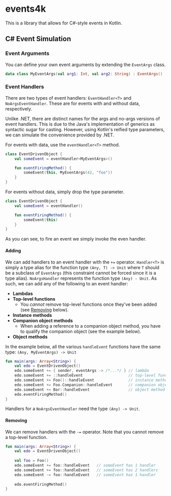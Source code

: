 # events4k
This is a library that allows for C#-style events in Kotlin.

## C# Event Simulation
### Event Arguments
You can define your own event arguments by extending the `EventArgs` class.
```kotlin
data class MyEventArgs(val arg1: Int, val arg2: String) : EventArgs()
```

### Event Handlers
There are two types of event handlers: `EventHandler<T>` and `NoArgsEventHandler`.
These are for events with and without data, respectively.

Unlike .NET, there are distinct names for the args and no-args versions of event handlers.
This is due to the Java's implementation of generics as syntactic sugar for casting.
However, using Kotlin's reified type parameters, we can simulate the convenience provided by .NET.

For events with data, use the `eventHandler<T>` method.
```kotlin
class EventDrivenObject {
    val someEvent = eventHandler<MyEventArgs>()

    fun eventFiringMethod() {
        someEvent(this, MyEventArgs(42, "foo"))
    }
}
```

For events without data, simply drop the type parameter.
```kotlin
class EventDrivenObject {
    val someEvent = eventHandler()

    fun eventFiringMethod() {
        someEvent(this)
    }
}
```

As you can see, to fire an event we simply invoke the even handler.

#### Adding
We can add handlers to an event handler with the `+=` operator.
`Handler<T>` is simply a type alias for the function type `(Any, T) -> Unit` where `T` should be a subclass of `EventArgs` (this constraint cannot be forced since it is a type alias).
`NoArgsHandler` represents the function type `(Any) - Unit`. 
As such, we can add any of the following to an event handler:
- **Lambdas**
- **Top-level functions**
  - You *cannot* remove top-level functions once they've been added (see [Removing](#removing) below).
- **Instance methods**
- **Companion object methods**
  - When adding a reference to a companion object method, you have to qualify the companion object (see the example below).
- **Object methods**

In the example below, all the various `handleEvent` functions have the same type: `(Any, MyEventArgs) -> Unit`
```kotlin
fun main(args: Array<String>) {
    val edo = EventDrivenObject()
    edo.someEvent += { sender, eventArgs -> /*...*/ } // lambda
    edo.someEvent += ::handleEvent                    // top-level function
    edo.someEvent += Foo()::handleEvent               // instance method
    edo.someEvent += Foo.Companion::handleEvent       // companion object method
    edo.someEvent += Bar::handleEvent                 // object method
    edo.eventFiringMethod()
}
```

Handlers for a `NoArgsEventHandler` need the type `(Any) -> Unit`.

#### Removing
We can remove handlers with the `-=` operator. Note that you cannot remove a top-level function.
```kotlin
fun main(args: Array<String>) {
    val edo = EventDrivenObject()
    
    val foo = Foo()
    edo.someEvent += foo::handleEvent   // someEvent has 1 handler
    edo.someEvent += foo::handleEvent   // someEvent has 2 handlers
    edo.someEvent -= foo::handleEvent   // someEvent has 1 handler
    
    edo.eventFiringMethod()
}
```
